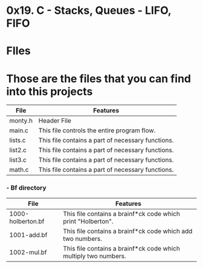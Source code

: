 # 0x19. C - Stacks, Queues - LIFO, FIFO

# FIles

# Those are the files that you can find into this projects

| File | Features |
| ------ | ------ |
| monty.h | Header File |
| main.c | This file controls the entire program flow. |
| lists.c | This file contains a part of necessary functions. |
| list2.c | This file contains a part of necessary functions. |
| list3.c | This file contains a part of necessary functions. |
| math.c | This file contains a part of necessary functions. |

### - Bf directory

| File | Features |
| ------ | ------ |
| 1000-holberton.bf | This file contains a brainf*ck code which print "Holberton". |
| 1001-add.bf | This file contains a brainf*ck code which add two numbers. |
| 1002-mul.bf | This file contains a brainf*ck code which multiply two numbers. |